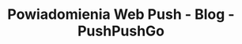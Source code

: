 ---
layout: blog.html
page: blog
locale: pl
title: Powiadomienia Web Push - Blog - PushPushGo
description: Jak stosować notyfikacje web push w każdym biznesie? Blog o marketingu internetowym oraz web push. Dowiedz się jak działają notyfikacje web push i odkryj ich marketingowy potencjał.
---
